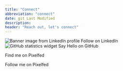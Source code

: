 ```yaml
---
title: "Connect"
abbreviation: "connect"
date: git Last Modified
description:
header: "Reach out, let's connect"
---
```

<div class="container px-0 mx-0 mx-md-auto">
  <div class="row px-0 mx-0">
    <div class="col-12 col-md-4 offset-md-4">
      <sl-card class="card-image py-2">
        <img
          slot="image"
          src="{{ '/img/linkedin_card.png' | url }}"
          alt="Banner image from LinkedIn profile"
        />
        <sl-button href="https://www.linkedin.com/comm/mynetwork/discovery-see-all?usecase=PEOPLE_FOLLOWS&followMember=ajjolicoeur" target="_blank" style="width: 100%;" size="large"><sl-icon name="linkedin"></sl-icon> Follow on LinkedIn</sl-button>
      </sl-card>
      <sl-card class="card-image py-2">
        <img
          slot="image"
          src="https://github-readme-stats.vercel.app/api?username=adamj&rank_icon=github&show_icons=true"
          alt="GitHub statistics widget"
        />
        <sl-button href="https://github.com/AdamJ" target="_blank" style="width: 100%;" size="large"><sl-icon name="github"></sl-icon> Say Hello on GitHub</sl-button>
      </sl-card>
      <sl-card class="card-image py-2">
        <p>Find me on Pixelfed</p>
        <sl-button href="https://pixelfed.social/mindreeper" target="_blank" style="width: 100%" size="large">Follow me on Pixelfed</sl-button>
      </sl-card>
    </div>
  </div>
</div>
